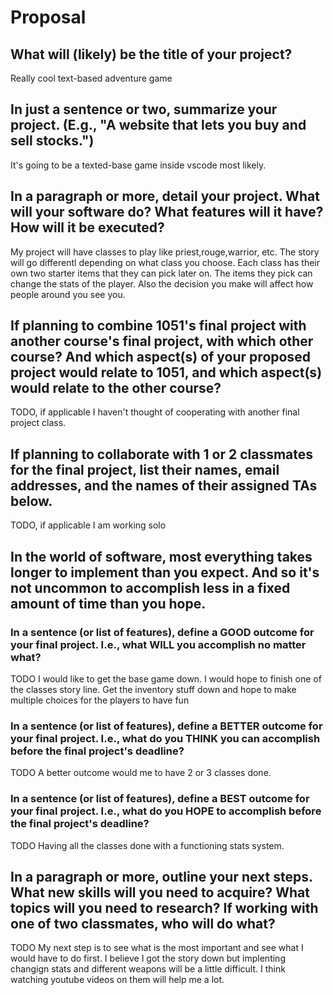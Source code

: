 # Proposal

## What will (likely) be the title of your project?

Really cool text-based adventure game

## In just a sentence or two, summarize your project. (E.g., "A website that lets you buy and sell stocks.")

It's going to be a texted-base game inside vscode most likely.

## In a paragraph or more, detail your project. What will your software do? What features will it have? How will it be executed?

My project will have classes to play like priest,rouge,warrior, etc. The story will go differentl depending on what class you choose. Each class has their own two starter items that they can pick later on. The items they pick can change the stats of the player. Also the decision you make will affect how people around you see you.

## If planning to combine 1051's final project with another course's final project, with which other course? And which aspect(s) of your proposed project would relate to 1051, and which aspect(s) would relate to the other course?

TODO, if applicable
I haven't thought of cooperating with another final project class.

## If planning to collaborate with 1 or 2 classmates for the final project, list their names, email addresses, and the names of their assigned TAs below.

TODO, if applicable
I am working solo

## In the world of software, most everything takes longer to implement than you expect. And so it's not uncommon to accomplish less in a fixed amount of time than you hope.

### In a sentence (or list of features), define a GOOD outcome for your final project. I.e., what WILL you accomplish no matter what?

TODO I would like to get the base game down. I would hope to finish one of the classes story line. Get the inventory stuff down and hope to make multiple choices for the players to have fun

### In a sentence (or list of features), define a BETTER outcome for your final project. I.e., what do you THINK you can accomplish before the final project's deadline?

TODO A better outcome would me to have 2 or 3 classes done.

### In a sentence (or list of features), define a BEST outcome for your final project. I.e., what do you HOPE to accomplish before the final project's deadline?

TODO Having all the classes done with a functioning stats system.

## In a paragraph or more, outline your next steps. What new skills will you need to acquire? What topics will you need to research? If working with one of two classmates, who will do what?

TODO My next step is to see what is the most important and see what I would have to do first. I believe I got the story down but implenting changign stats and different weapons will be a little difficult. I think watching youtube videos on them will help me a lot.
